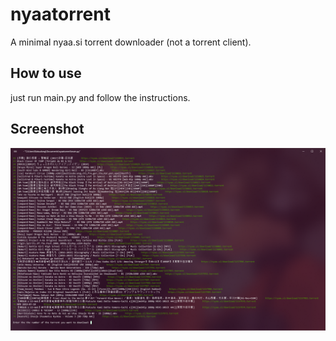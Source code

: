 # nyaatorrent
A minimal nyaa.si torrent downloader (not a torrent client).

How to use
----------
just run main.py and follow the instructions.

Screenshot
----------
![](https://github.com/oatandjam/nyaatorrent/blob/master/nyaatorrentpv.png)
